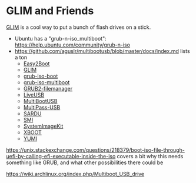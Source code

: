 # GLIM and Friends

[GLIM](https://github.com/thias/glim/) is a cool way to put a bunch of flash drives on a stick.

- Ubuntu has a "grub-n-iso_multiboot": https://help.ubuntu.com/community/grub-n-iso
- https://github.com/aguslr/multibootusb/blob/master/docs/index.md lists a ton
  - [Easy2Boot][]
  - [GLIM][]
  - [grub-iso-boot][]
  - [grub-iso-multiboot][]
  - [GRUB2-filemanager][]
  - [LiveUSB][]
  - [MultiBootUSB][]
  - [MultiPass-USB][]
  - [SARDU][]
  - [SMI][]
  - [SystemImageKit][]
  - [XBOOT][]
  - [YUMI][]

[easy2boot]: http://www.easy2boot.com/
[glim]: https://github.com/thias/glim
[grub-iso-boot]: https://github.com/Jimmy-Z/grub-iso-boot
[grub-iso-multiboot]: https://github.com/mpolitzer/grub-iso-multiboot
[grub2-filemanager]: https://github.com/a1ive/grub2-filemanager
[grub]: https://www.gnu.org/software/grub/
[liveusb]: http://liveusb.info/dotclear/
[multibootusb]: http://multibootusb.org/
[multipass-usb]: https://github.com/Thermionix/multipass-usb
[sardu]: http://www.sarducd.it/
[smi]: https://github.com/kilbith/smi
[systemimagekit]: https://github.com/probonopd/SystemImageKit
[xboot]: https://sites.google.com/site/shamurxboot/
[yumi]: https://www.pendrivelinux.com/yumi-multiboot-usb-creator/

https://unix.stackexchange.com/questions/218379/boot-iso-file-through-uefi-by-calling-efi-executable-inside-the-iso covers a bit why this needs something like GRUB, and what other possibilities there could be

https://wiki.archlinux.org/index.php/Multiboot_USB_drive
